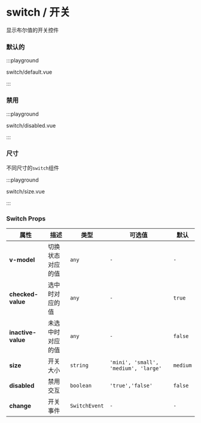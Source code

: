 # switch / 开关

显示布尔值的开关控件

### 默认的

:::playground

switch/default.vue

:::

### 禁用

:::playground

switch/disabled.vue

:::

### 尺寸

不同尺寸的`switch`组件

:::playground

switch/size.vue

:::

### Switch Props

| 属性               | 描述             | 类型          | 可选值                               | 默认     |
| ------------------ | ---------------- | ------------- | ------------------------------------ | -------- |
| **v-model**        | 切换状态对应的值 | `any`         | `-`                                  | `-`      |
| **checked-value**  | 选中时对应的值   | `any`         | `-`                                  | `true`   |
| **inactive-value** | 未选中时对应的值 | `any`         | `-`                                  | `false`  |
| **size**           | 开关大小         | `string`      | `'mini', 'small', 'medium', 'large'` | `medium` |
| **disabled**       | 禁用交互         | `boolean`     | `'true','false'`                     | `false`  |
| **change**         | 开关事件         | `SwitchEvent` | `-`                                  | `-`      |
